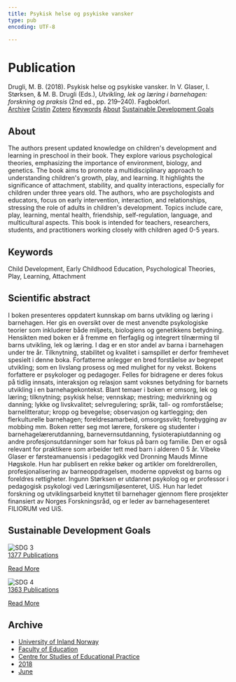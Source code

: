 ```yaml
---
title: Psykisk helse og psykiske vansker
type: pub
encoding: UTF-8

---
```

<h1>Publication</h1>
<article id="csl-bib-container-8ZAXZNKL" class="csl-bib-container">
  <div class="csl-bib-body"> <div class="csl-entry">Drugli, M. B. (2018). Psykisk helse og psykiske vansker. In V. Glaser, I. Størksen, &#38; M. B. Drugli (Eds.), <i>Utvikling, lek og læring i barnehagen: forskning og praksis</i> (2nd ed., pp. 219–240). Fagbokforl.</div> </div>
  <div class="csl-bib-buttons">
    <a href="#taxonomy-article-8ZAXZNKL" alt="archive" class="csl-bib-button">Archive</a>
    <a href="https://app.cristin.no/results/show.jsf?id=1594597" alt="Cristin" class="csl-bib-button">Cristin</a>
    <a href="http://zotero.org/groups/5881554/items/8ZAXZNKL" alt="Zotero" class="csl-bib-button">Zotero</a>
    <a href="#keywords-article-8ZAXZNKL" alt="keywords" class="csl-bib-button">Keywords</a>
    <a href="#about-article-8ZAXZNKL" alt="about_pub" class="csl-bib-button">About</a>
    <a href="#sdg-article-8ZAXZNKL" alt="sdg" class="csl-bib-button">Sustainable Development Goals</a>
  </div>
  <div id="csl-bib-meta-container-8ZAXZNKL"></div>
</article>
<div id="csl-bib-meta-8ZAXZNKL" class="csl-bib-meta">
  <article id="about-article-8ZAXZNKL" class="about_pub-article">
    <h1>About</h1>
    The authors present updated knowledge on children's development and learning in preschool in their book. They explore various psychological theories, emphasizing the importance of environment, biology, and genetics. The book aims to promote a multidisciplinary approach to understanding children's growth, play, and learning. It highlights the significance of attachment, stability, and quality interactions, especially for children under three years old. The authors, who are psychologists and educators, focus on early intervention, interaction, and relationships, stressing the role of adults in children's development. Topics include care, play, learning, mental health, friendship, self-regulation, language, and multicultural aspects. This book is intended for teachers, researchers, students, and practitioners working closely with children aged 0-5 years.
  </article>
  <article id="keywords-article-8ZAXZNKL" class="keywords-article">
    <h1>Keywords</h1>
    Child Development, Early Childhood Education, Psychological Theories, Play, Learning, Attachment
  </article>
  <article id="abstract-article-8ZAXZNKL" class="abstract-article">
    <h1>Scientific abstract</h1>
    I boken presenteres oppdatert kunnskap om barns utvikling og læring i barnehagen. Her gis en oversikt over de mest anvendte psykologiske teorier som inkluderer både miljøets, biologiens og genetikkens betydning. Hensikten med boken er å fremme en flerfaglig og integrert tilnærming til barns utvikling, lek og læring. I dag er en stor andel av barna i barnehagen under tre år. Tilknytning, stabilitet og kvalitet i samspillet er derfor fremhevet spesielt i denne boka. Forfatterne anlegger en bred forståelse av begrepet utvikling; som en livslang prosess og med mulighet for ny vekst. Bokens forfattere er psykologer og pedagoger. Felles for bidragene er deres fokus på tidlig innsats, interaksjon og relasjon samt voksnes betydning for barnets utvikling i en barnehagekontekst. Blant temaer i boken er omsorg, lek og læring; tilknytning; psykisk helse; vennskap; mestring; medvirkning og danning; lykke og livskvalitet; selvregulering; språk, tall- og romforståelse; barnelitteratur; kropp og bevegelse; observasjon og kartlegging; den flerkulturelle barnehagen; foreldresamarbeid, omsorgssvikt; forebygging av mobbing mm. Boken retter seg mot lærere, forskere og studenter i barnehagelærerutdanning, barnevernsutdanning, fysioterapiutdanning og andre profesjonsutdanninger som har fokus på barn og familie. Den er også relevant for praktikere som arbeider tett med barn i alderen 0 5 år. Vibeke Glaser er førsteamanuensis i pedagogikk ved Dronning Mauds Minne Høgskole. Hun har publisert en rekke bøker og artikler om foreldrerollen, profesjonalisering av barneoppdragelsen, moderne oppvekst og barns og foreldres rettigheter. Ingunn Størksen er utdannet psykolog og er professor i pedagogisk psykologi ved Læringsmiljøsenteret, UiS. Hun har ledet forskning og utviklingsarbeid knyttet til barnehager gjennom flere prosjekter finansiert av Norges Forskningsråd, og er leder av barnehagesenteret FILIORUM ved UiS.
  </article>
  <article id="sdg-article-8ZAXZNKL" class="sdg-article">
    <h1>Sustainable Development Goals</h1>
    <div class="sdg-container"><div id="sdg3" class="sdg">
        <img src="{{< params subfolder >}}images/sdg/sdg03_en.png" class="image" alt="SDG 3">
        <div class="sdg-overlay">
          <a href="{{< params subfolder >}}en/archive/?sdg=3#archive" class="sdg-publication-count"><span>1377</span> Publications</a>
          <p><a href="https://sdgs.un.org/goals/goal3" class="sdg-read-more">Read More</a></p>
        </div>
      </div> <div id="sdg4" class="sdg">
        <img src="{{< params subfolder >}}images/sdg/sdg04_en.png" class="image" alt="SDG 4">
        <div class="sdg-overlay">
          <a href="{{< params subfolder >}}en/archive/?sdg=4#archive" class="sdg-publication-count"><span>1363</span> Publications</a>
          <p><a href="https://sdgs.un.org/goals/goal4" class="sdg-read-more">Read More</a></p>
        </div>
      </div></div>
  </article>
  <article id="taxonomy-article-8ZAXZNKL" class="taxonomy-article">
    <h1>Archive</h1>
    <ul>
      <li><a href="{{< params subfolder >}}en/archive/?key=3DCRN523">University of Inland Norway</a></li>
      <li><a href="{{< params subfolder >}}en/archive/?key=WYNZA47F">Faculty of Education</a></li>
      <li><a href="{{< params subfolder >}}en/archive/?key=G3SEU2Z2">Centre for Studies of Educational Practice</a></li>
      <li><a href="{{< params subfolder >}}en/archive/?key=KYPZHSL2">2018</a></li>
      <li><a href="{{< params subfolder >}}en/archive/?key=6R6WAEWK">June</a></li>
    </ul>
  </article>
</div>

